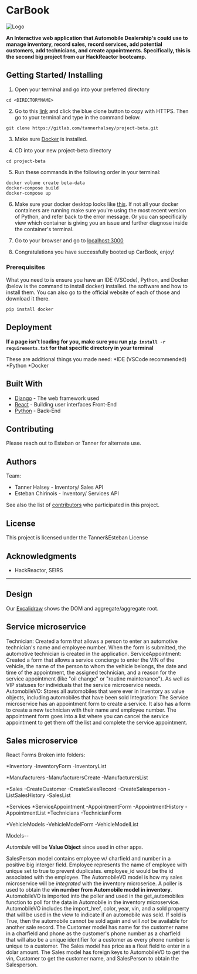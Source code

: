 # CarBook
![Logo](https://easydrawingguides.com/wp-content/uploads/2017/01/How-to-Draw-a-cartoon-car-20.png)


**An Interactive web application that Automobile Dealership's could use to manage inventory, record sales,
record services, add potential customers, add technicians, and create appointments. Specifically, this is the second big project from our HackReactor bootcamp.**

## Getting Started/ Installing

1. Open your terminal and go into your preferred directory

```
cd <DIRECTORYNAME>
```

2. Go to this [link](https://gitlab.com/tannerhalsey/project-beta.git) and click the blue clone
button to copy with HTTPS. Then go to your terminal and type in the command below.

```
git clone https://gitlab.com/tannerhalsey/project-beta.git
```

3. Make sure [Docker](https://www.docker.com/) is installed.

4.  CD into your new project-beta directory
```
cd project-beta
```

5.  Run these commands in the following order in your terminal:
```
docker volume create beta-data
docker-compose build
docker-compose up
```

6.  Make sure your docker desktop looks like [this](https://drive.google.com/file/d/16Mf0BLF5FZMxVGXA-rUkZNqU9ok-igFL/view). If not all your docker containers are running make sure you're using the most recent version of Python, and refer back to the error message. Or you can specifically view which container is giving you an issue and further diagnose inside the container's terminal.

7. Go to your browser and go to [localhost:3000](localhost:3000)

8. Congratulations you have successfully booted up CarBook, enjoy!

### Prerequisites

What you need to is ensure you have an IDE (VSCode), Python, and Docker (below is the command to install docker) installed. the software and how to install them. You can also go to the official website of each of those and download it there.


```
pip install docker
```

## Deployment

**If a page isn't loading for you, make sure you run `pip install -r requirements.txt` for that specific directory in your terminal**

These are additional things you made need:
*IDE (VSCode recommended)
*Python
*Docker

## Built With

* [Django](https://docs.djangoproject.com/en/4.1/) - The web framework used
* [React](https://maven.apache.org/) - Building user interfaces Front-End
* [Python](https://www.python.org/doc/) - Back-End

## Contributing

Please reach out to Esteban or Tanner for alternate use.

## Authors

Team:
* Tanner Halsey - Inventory/ Sales API
* Esteban Chirinois - Inventory/ Services API

See also the list of [contributors](https://gitlab.com/tannerhalsey/project-beta/-/project_members) who participated in this project.

## License

This project is licensed under the Tanner&Esteban License

## Acknowledgments

* HackReactor, SEIRS

______________________________________________________________

## Design

Our [Excalidraw](https://drive.google.com/file/d/1URAbxlryy4x5LMNdytwI2kfxbiUaDU0l/view?usp=sharing)
shows the DOM and aggregate/aggregate root.

## Service microservice

Technician: Created a form that allows a person to enter an automotive technician's name and employee number. When the form is submitted, the automotive technician is created in the application.
ServiceAppointment: Created a form that allows a service concierge to enter the VIN of the vehicle, the name of the person to whom the vehicle belongs, the date and time of the appointment, the assigned technician, and a reason for the service appointment (like "oil change" or "routine maintenance"). As well as VIP statuses for individuals that the service microservice needs.
AutomobileVO: Stores all automobiles that were ever in Inventory as value objects, including automobiles that have been sold
Integration: The Service microservice has an appointment form to create a service. It also has a form to create a new technician with their name and employee number. The appointment form goes into a list where you can cancel the service appointment to get them off the list and complete the service appointment.

## Sales microservice

React Forms Broken into folders:

*Inventory
    -InventoryForm
    -InventoryList

*Manufacturers
    -ManufacturersCreate
    -ManufacturersList

*Sales
    -CreateCustomer
    -CreateSalesRecord
    -CreateSalesperson
    -ListSalesHistory
    -SalesList

*Services
    *ServiceAppointment
        -AppointmentForm
        -AppointmentHistory
        -AppointmentList
    *Technicians
        -TechnicianForm

*VehicleModels
    -VehicleModelForm
    -VehicleModelList

Models--

*Autombile* will be **Value Object** since used in other apps.

SalesPerson model contains employee w/ charfield and number in a positive big interger field.
Employee represents the name of employee with unique set to true to prevent duplicates.
employee_id would be the id associated with the employee.
The AutomobileVO model is how my sales microservice will be *integrated* with the inventory microserice. A poller is used to obtain the **vin number from Automobile model in inventory**. AutomobileVO is imported into the poller and used in the get_automobiles function to poll for the data in Automobile in the inventory microservice. AutomobileVO includes the import_href, color, year, vin, and a sold property that will be used in the view to indicate if an automobile was sold. If sold is True, then the automobile cannot be sold again and will *not* be available for another sale record.
The Customer model has name for the customer name in a charfield and phone as the customer's phone number as a charfield that will also be a unique identifier for a customer as every phone number is unique to a customer.
The Sales model has price as a float field to enter in a dolar amount. The Sales model has foreign keys to AutomobileVO to get the vin, Customer to get the customer name, and SalesPerson to obtain the Salesperson.
